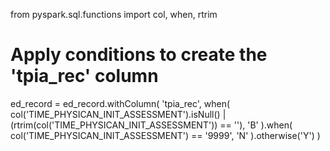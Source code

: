 from pyspark.sql.functions import col, when, rtrim

# Apply conditions to create the 'tpia_rec' column
ed_record = ed_record.withColumn(
    'tpia_rec',
    when(
        col('TIME_PHYSICAN_INIT_ASSESSMENT').isNull() | (rtrim(col('TIME_PHYSICAN_INIT_ASSESSMENT')) == ''), 'B'
    ).when(
        col('TIME_PHYSICAN_INIT_ASSESSMENT') == '9999', 'N'
    ).otherwise('Y')
)
